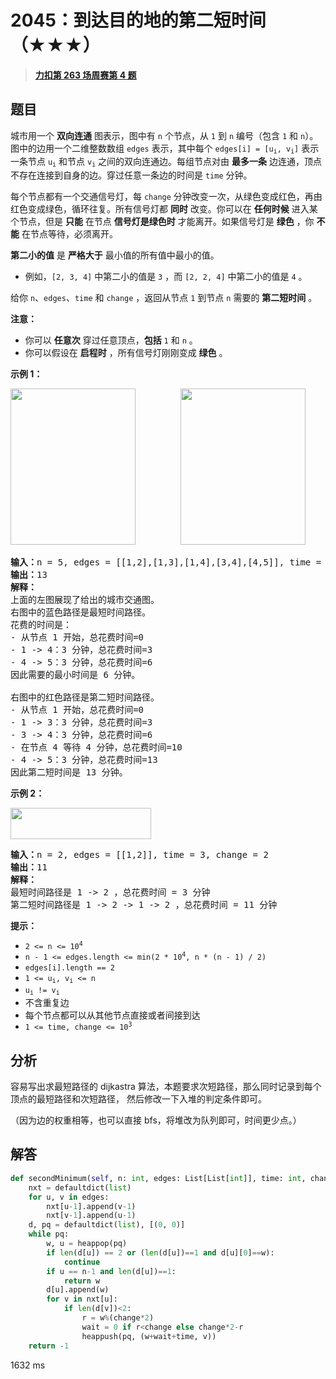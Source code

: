 # 2045：到达目的地的第二短时间（★★★）


> <u>**[力扣第 263 场周赛第 4 题](https://leetcode.cn/problems/second-minimum-time-to-reach-destination/)**</u>

## 题目

<p>城市用一个 <strong>双向连通</strong> 图表示，图中有 <code>n</code> 个节点，从 <code>1</code> 到 <code>n</code> 编号（包含 <code>1</code> 和 <code>n</code>）。图中的边用一个二维整数数组 <code>edges</code> 表示，其中每个 <code>edges[i] = [u<sub>i</sub>, v<sub>i</sub>]</code> 表示一条节点 <code>u<sub>i</sub></code> 和节点 <code>v<sub>i</sub></code> 之间的双向连通边。每组节点对由 <strong>最多一条</strong> 边连通，顶点不存在连接到自身的边。穿过任意一条边的时间是 <code>time</code> 分钟。</p>

<p>每个节点都有一个交通信号灯，每 <code>change</code> 分钟改变一次，从绿色变成红色，再由红色变成绿色，循环往复。所有信号灯都 <strong>同时</strong> 改变。你可以在 <strong>任何时候</strong> 进入某个节点，但是 <strong>只能</strong> 在节点 <strong>信号灯是绿色时</strong> 才能离开。如果信号灯是  <strong>绿色</strong> ，你 <strong>不能</strong> 在节点等待，必须离开。</p>

<p><strong>第二小的值</strong> 是 <strong>严格大于</strong> 最小值的所有值中最小的值。</p>

<ul>
<li>例如，<code>[2, 3, 4]</code> 中第二小的值是 <code>3</code> ，而 <code>[2, 2, 4]</code> 中第二小的值是 <code>4</code> 。</li>
</ul>

<p>给你 <code>n</code>、<code>edges</code>、<code>time</code> 和 <code>change</code> ，返回从节点 <code>1</code> 到节点 <code>n</code> 需要的 <strong>第二短时间</strong> 。</p>

<p><strong>注意：</strong></p>

<ul>
<li>你可以 <strong>任意次</strong> 穿过任意顶点，<strong>包括</strong> <code>1</code> 和 <code>n</code> 。</li>
<li>你可以假设在 <strong>启程时</strong> ，所有信号灯刚刚变成 <strong>绿色</strong> 。</li>
</ul>



<p><strong>示例 1：</strong></p>

<p><img alt="" src="https://assets.leetcode.com/uploads/2021/09/29/e1.png" style="width: 200px; height: 250px;" />        <img alt="" src="https://assets.leetcode.com/uploads/2021/09/29/e2.png" style="width: 200px; height: 250px;" /></p>

<pre>
<strong>输入：</strong>n = 5, edges = [[1,2],[1,3],[1,4],[3,4],[4,5]], time = 3, change = 5
<strong>输出：</strong>13
<strong>解释：</strong>
上面的左图展现了给出的城市交通图。
右图中的蓝色路径是最短时间路径。
花费的时间是：
- 从节点 1 开始，总花费时间=0
- 1 -&gt; 4：3 分钟，总花费时间=3
- 4 -&gt; 5：3 分钟，总花费时间=6
因此需要的最小时间是 6 分钟。

右图中的红色路径是第二短时间路径。
- 从节点 1 开始，总花费时间=0
- 1 -&gt; 3：3 分钟，总花费时间=3
- 3 -&gt; 4：3 分钟，总花费时间=6
- 在节点 4 等待 4 分钟，总花费时间=10
- 4 -&gt; 5：3 分钟，总花费时间=13
因此第二短时间是 13 分钟。
</pre>

<p><strong>示例 2：</strong></p>

<p><img alt="" src="https://assets.leetcode.com/uploads/2021/09/29/eg2.png" style="width: 225px; height: 50px;" /></p>

<pre>
<strong>输入：</strong>n = 2, edges = [[1,2]], time = 3, change = 2
<strong>输出：</strong>11
<strong>解释：</strong>
最短时间路径是 1 -&gt; 2 ，总花费时间 = 3 分钟
第二短时间路径是 1 -&gt; 2 -&gt; 1 -&gt; 2 ，总花费时间 = 11 分钟</pre>



<p><strong>提示：</strong></p>

<ul>
<li><code>2 &lt;= n &lt;= 10<sup>4</sup></code></li>
<li><code>n - 1 &lt;= edges.length &lt;= min(2 * 10<sup>4</sup>, n * (n - 1) / 2)</code></li>
<li><code>edges[i].length == 2</code></li>
<li><code>1 &lt;= u<sub>i</sub>, v<sub>i</sub> &lt;= n</code></li>
<li><code>u<sub>i</sub> != v<sub>i</sub></code></li>
<li>不含重复边</li>
<li>每个节点都可以从其他节点直接或者间接到达</li>
<li><code>1 &lt;= time, change &lt;= 10<sup>3</sup></code></li>
</ul>


## 分析

容易写出求最短路径的 dijkastra 算法，本题要求次短路径，那么同时记录到每个顶点的最短路径和次短路径，
然后修改一下入堆的判定条件即可。

（因为边的权重相等，也可以直接 bfs，将堆改为队列即可，时间更少点。）


## 解答

```python
def secondMinimum(self, n: int, edges: List[List[int]], time: int, change: int) -> int:
    nxt = defaultdict(list)
    for u, v in edges:
        nxt[u-1].append(v-1)
        nxt[v-1].append(u-1)
    d, pq = defaultdict(list), [(0, 0)]
    while pq:
        w, u = heappop(pq)
        if len(d[u]) == 2 or (len(d[u])==1 and d[u][0]==w):
            continue
        if u == n-1 and len(d[u])==1:
            return w
        d[u].append(w)
        for v in nxt[u]:
            if len(d[v])<2:
                r = w%(change*2)
                wait = 0 if r<change else change*2-r
                heappush(pq, (w+wait+time, v))
    return -1
```
1632 ms

